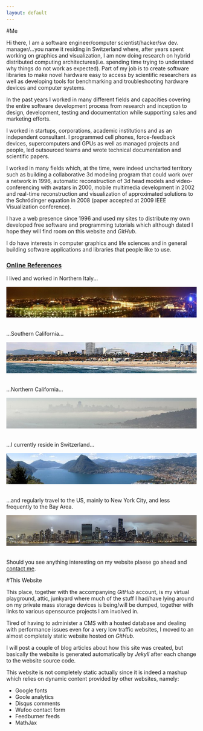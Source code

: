 ```yaml
---
layout: default
---
```


#Me

Hi there, I am a software engineer/computer scientist/hacker/sw dev. manager/...you name it residing in Switzerland where, after years spent working on graphics and visualization, I am now doing research on hybrid distributed computing architectures(i.e. spending time
trying to understand why things do not work as expected). Part of my job is to create
software libraries to make novel hardware easy to access by scientific researchers
as well as developing tools for benchmarking and troubleshooting hardware devices and
computer systems.       

In the past years I worked in many different fields and capacities covering the entire software development process from research and inception to design, development, testing and documentation while supporting sales and marketing efforts.

I worked in startups, corporations, academic institutions and as an independent consultant. I programmed cell phones, force-feedback devices, supercomputers and GPUs as well as managed projects and people, led outsourced teams and wrote technical documentation and scientific papers.

I worked in many fields which, at the time, were indeed uncharted territory such as building a collaborative 3d modeling program that could work over a network in 1996, automatic reconstruction of 3d head models and video-conferencing with avatars in 2000, mobile multimedia development in 2002 and real-time reconstruction and visualization of approximated solutions to the Schrödinger equation in 2008 (paper accepted at 2009 IEEE Visualization conference).

I have a web presence since 1996 and used my sites to distribute my own developed free software and programming tutorials which although dated I hope they will find room on this website and _GitHub_.

I do have interests in computer graphics and life sciences and in general building software
applications and libraries that people like to use.

### [Online References](http://scholar.google.ch/scholar?hl=en&q=u+varetto&btnG=&as_sdt=1%2C5&as_sdtp=)

I lived and worked in Northern Italy...

<div style="text-align: right"><img src="torino_night_small.jpg"/></div><br/>

...Southern California...

<div style="text-align: right"><img src="santamonica_small.jpg"/></div><br/>

...Northern California...

<div style="text-align: right"><img src="sf_small.jpg"/></div><br/>

...I currently reside in Switzerland...

<div style="text-align: right"><img src="lugano_small.jpg"/></div><br/>

...and regularly travel to the US, mainly to New York City, and less frequently to the Bay Area.

<div style="text-align: right"><img src="ny_small.jpg"/></div><br/>

Should you see anything interesting on my website plaese go ahead and [contact me](/site/contact).


#This Website

This place, together with the accompanying _GitHub_ account, is my virtual playground, attic, junkyard where much of the stuff I had/have lying around on my private mass storage devices is being/will be
dumped, together with links to various opensource projects I am involved in.  

Tired of having to administer a CMS with a hosted database and dealing with performance
issues even for a very low traffic websites, I moved to an almost completely static website
hosted on _GitHub_. 

I will post a couple of blog articles about how this site was created, but basically the website
is generated automatically by _Jekyll_ after each change to the website source code. 

This website is not completely static actually since it is indeed a mashup which relies on
dynamic content provided by other websites, namely:

* Google fonts
* Goole analytics
* Disqus comments
* Wufoo contact form
* Feedburner feeds
* MathJax

